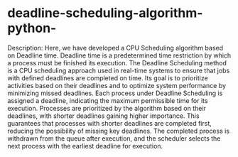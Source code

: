 # deadline-scheduling-algorithm-python-
Description:
Here, we have developed a CPU Scheduling algorithm based on Deadline time.
Deadline time is a predetermined time restriction by which a process must be finished its execution.
The Deadline Scheduling method is a CPU scheduling approach used in real-time systems to ensure that jobs with defined deadlines are completed on time. Its goal is to prioritize activities based on their deadlines and to optimize system performance by minimizing missed deadlines.
Each process under Deadline Scheduling is assigned a deadline, indicating the maximum permissible time for its execution. Processes are prioritized by the algorithm based on their deadlines, with shorter deadlines gaining higher importance. This guarantees that processes with shorter deadlines are completed first, reducing the possibility of missing key deadlines.
The completed process is withdrawn from the queue after execution, and the scheduler selects the next process with the earliest deadline for execution.



